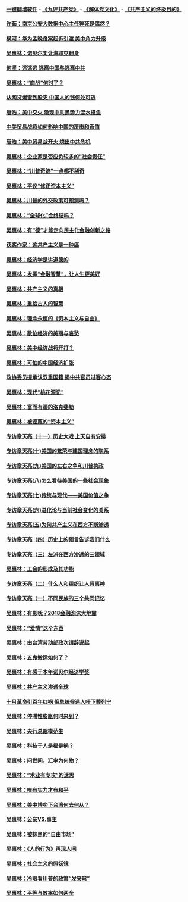 #### [一键翻墙软件](https://github.com/gfw-breaker/nogfw/blob/master/README.md?t=05011237) -  [《九评共产党》](https://github.com/gfw-breaker/9ping.md?t=05011237) - [《解体党文化》](https://github.com/gfw-breaker/jtdwh.md?t=05011237) - [《共产主义的终极目的》](https://github.com/gfw-breaker/gczydzjmd.md?t=05011237)

#### [许茹：南京公安大数据中心主任猝死是偶然？](../pages/nsc423/n11064744.md?t=05011237) 

#### [横河：华为孟晚舟案起诉引渡 美中角力升级](../pages/nsc423/n11027230.md?t=05011237) 

#### [吴惠林：诺贝尔奖让海耶克翻身](../pages/nsc423/n10890049.md?t=05011237) 

#### [何坚：逃逃逃 逃离中国与逃离中共](../pages/nsc423/n10592891.md?t=05011237) 

#### [吴惠林：“商战”何时了？](../pages/nsc423/n10573558.md?t=05011237) 

#### [从网贷爆雷到股灾 中国人的钱何处可逃](../pages/nsc423/n10572800.md?t=05011237) 

#### [唐浩：美中交火 隐现中共黑势力混水摸鱼](../pages/nsc423/n10544040.md?t=05011237) 

#### [中美贸易战将如何影响中国的房市和币值](../pages/nsc423/n10543697.md?t=05011237) 

#### [唐浩：美中贸易战开火 烧出中共危机](../pages/nsc423/n10540126.md?t=05011237) 

#### [吴惠林：企业家是否应负较多的“社会责任”](../pages/nsc423/n10535022.md?t=05011237) 

#### [吴惠林：“川普奇迹”一点都不稀奇](../pages/nsc423/n10512808.md?t=05011237) 

#### [吴惠林：平议“修正资本主义”](../pages/nsc423/n10495724.md?t=05011237) 

#### [吴惠林：川普的外交政策可预测吗？](../pages/nsc423/n10462387.md?t=05011237) 

#### [吴惠林：“全球化”会终结吗？](../pages/nsc423/n10452838.md?t=05011237) 

#### [吴惠林：有“德”才能走向民主化金融创新之路](../pages/nsc423/n10432292.md?t=05011237) 

#### [获奖作家：这共产主义是一种癌](../pages/nsc423/n10431541.md?t=05011237) 

#### [吴惠林：经济学是讲道德的](../pages/nsc423/n10398014.md?t=05011237) 

#### [吴惠林：发挥“金融智慧”，让人生更美好](../pages/nsc423/n10375019.md?t=05011237) 

#### [吴惠林：共产主义的真相](../pages/nsc423/n10351394.md?t=05011237) 

#### [吴惠林：重拾古人的智慧](../pages/nsc423/n10337691.md?t=05011237) 

#### [吴惠林：理念永恒的《资本主义与自由》](../pages/nsc423/n10316274.md?t=05011237) 

#### [吴惠林：数位经济的美丽与哀愁](../pages/nsc423/n10292946.md?t=05011237) 

#### [吴惠林：美中经济战将开打？](../pages/nsc423/n10258825.md?t=05011237) 

#### [吴惠林：可怕的中国经济扩张](../pages/nsc423/n10219147.md?t=05011237) 

#### [政协委员提承认双重国籍 揭中共官员过客心态](../pages/nsc423/n10208809.md?t=05011237) 

#### [吴惠林：现代“桃花源记”](../pages/nsc423/n10185234.md?t=05011237) 

#### [吴惠林：富而有德的洛克斐勒](../pages/nsc423/n10142264.md?t=05011237) 

#### [吴惠林：被诬蔑的“资本主义”](../pages/nsc423/n10124816.md?t=05011237) 

#### [专访章天亮（十一）历史大戏 上天自有安排](../pages/nsc423/n10094905.md?t=05011237) 

#### [专访章天亮(十)美国的繁荣与建国理念的联系](../pages/nsc423/n10094899.md?t=05011237) 

#### [专访章天亮(九)美国的左右之争和川普执政](../pages/nsc423/n10094889.md?t=05011237) 

#### [专访章天亮(八)怎么看待美国的一些社会现象](../pages/nsc423/n10094857.md?t=05011237) 

#### [专访章天亮(七)传统与现代——美国价值之争](../pages/nsc423/n10093140.md?t=05011237) 

#### [专访章天亮(六)进化论与当前社会变化的关系](../pages/nsc423/n10092036.md?t=05011237) 

#### [专访章天亮(五)为何共产主义在西方不断渗透](../pages/nsc423/n10083620.md?t=05011237) 

#### [专访章天亮（四）历史上的预言告诉我们什么](../pages/nsc423/n10083606.md?t=05011237) 

#### [专访章天亮（三）左派在西方渗透的三领域](../pages/nsc423/n10081115.md?t=05011237) 

#### [吴惠林：工会的形成及其功能](../pages/nsc423/n10080633.md?t=05011237) 

#### [专访章天亮（二）什么人和组织让人背离神](../pages/nsc423/n10076637.md?t=05011237) 

#### [专访章天亮（一）不同民族的三个共同记忆](../pages/nsc423/n10074188.md?t=05011237) 

#### [吴惠林：有影呒？2018金融泡沫大地震](../pages/nsc423/n10040534.md?t=05011237) 

#### [吴惠林：“爱情”这个东西](../pages/nsc423/n10019423.md?t=05011237) 

#### [吴惠林：由台湾劳动部政次请辞说起](../pages/nsc423/n9979679.md?t=05011237) 

#### [吴惠林：五鬼搬运如何了？](../pages/nsc423/n9925338.md?t=05011237) 

#### [吴惠林：有感于本年诺贝尔经济学奖](../pages/nsc423/n9871883.md?t=05011237) 

#### [吴惠林：共产主义渗透全球](../pages/nsc423/n9812748.md?t=05011237) 

#### [十月革命引百年红祸 俄总统候选人吁下葬列宁](../pages/nsc423/n9810182.md?t=05011237) 

#### [吴惠林：停滞性膨胀何时来到？](../pages/nsc423/n9764136.md?t=05011237) 

#### [吴惠林：央行总裁模范生](../pages/nsc423/n9728134.md?t=05011237) 

#### [吴惠林：科技于人是福是祸？](../pages/nsc423/n9672982.md?t=05011237) 

#### [吴惠林：问世间，汇率为何物？](../pages/nsc423/n9621788.md?t=05011237) 

#### [吴惠林：“术业有专攻”的迷思](../pages/nsc423/n9580363.md?t=05011237) 

#### [吴惠林：唯有实力才有和平](../pages/nsc423/n9529599.md?t=05011237) 

#### [吴惠林：美中博奕下台湾何去何从？](../pages/nsc423/n9483598.md?t=05011237) 

#### [吴惠林：公亲VS.事主](../pages/nsc423/n9425637.md?t=05011237) 

#### [吴惠林：被抹黑的“自由市场”](../pages/nsc423/n9351545.md?t=05011237) 

#### [吴惠林：《人的行为》再现人间](../pages/nsc423/n9296339.md?t=05011237) 

#### [吴惠林：社会主义的照妖镜](../pages/nsc423/n9243460.md?t=05011237) 

#### [吴惠林：冷眼看川普的政策“发夹弯”](../pages/nsc423/n9120684.md?t=05011237) 

#### [吴惠林：平等与效率如何两全](../pages/nsc423/n9075430.md?t=05011237) 

